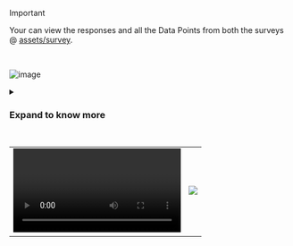 > [!IMPORTANT]  
> Your can view the responses and all the Data Points from both the surveys @ [assets/survey](https://github.com/sr2echa/sahaya/tree/main/assets/survey). 

<br>

![image](https://github.com/sr2echa/sahaya/assets/65058816/e9de2645-eea2-4b51-ade3-0909e4aaf188)

<details>
  <summary><h3>Expand to know more</h3></summary> <BR>

  We Conducted 2 Survays - to understand the market & other to get app feedback from users

  We did a market **analysis** consisting of more than **1700+ respondents** across **11+ countries** and various backgrounds. Dispite the diverse set of people, most of them wanted a community powered platform for disaster management. 
  
  Then we conducted a **feedback** survey involving more than **600+** closed beta testers (friends & family) who shared their experiece and rated the app's features. 

  Here are some of the major highlights :
  <details>
  <summary><h3>I . Idea Research </h3></summary>
  <samp> You can fill the form [here](https://forms.gle/KoA4SV8erNCw24d77) </samp> <br><br>
  <table>
    <tr>
      <td><img src="./1-1.png"></td>
      <td><img src="./1-2.png"></td>
    </tr>
    <tr>
      <td><img src="./1-3.png"></td>
      <td><img src="./1-4.png"></td>
    </tr>
    <tr>
      <td><img src="./1-5.png"></td>
      <td><img src="./1-6.png"></td>
    </tr>
  </table>
  </details>

<details>
<summary><h3>II. Feedback Survey</h3></summary>
<samp> You can fill the form  [here](https://forms.gle/Z1MXJMBpVcQv9BhY9) </samp> <br><br>

  <table>
    <tr>
      <td><img src="./2-1.png"></td>
      <td><img src="./2-5.png"></td>
    </tr>
    <tr>
      <td><img src="./2-3.png"></td>
      <td><img src="https://github.com/sr2echa/sahaya/assets/65058816/f5ec3469-8e19-418e-a6d7-8455292eca48"></td>
    </tr>
  </table>
</details>
</details>

<br>


<table>
  <tr>
    <td>
      <video src="https://github.com/sr2echa/sahaya/assets/65058816/362482bb-b6e0-478f-bdf3-32287c2baf06">
    </td>
    <td>
      <img src="https://github.com/sr2echa/sahaya/assets/65058816/4a9da0b5-650c-4503-8439-7f412a119d56" >
    </td>
  </tr>
</table>
